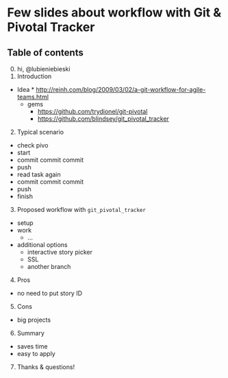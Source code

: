 # Few slides about workflow with Git & Pivotal Tracker

## Table of contents
0. hi, @lubieniebieski
1. Introduction
* Idea
      * http://reinh.com/blog/2009/03/02/a-git-workflow-for-agile-teams.html
  * gems
      * https://github.com/trydionel/git-pivotal
      * https://github.com/blindsey/git_pivotal_tracker
2. Typical scenario
  * check pivo
  * start
  * commit commit commit
  * push
  * read task again
  * commit commit commit
  * push
  * finish
3. Proposed workflow with `git_pivotal_tracker`
  * setup
  * work
      * ...
  * additional options
      * interactive story picker
      * SSL
      * another branch
4. Pros
  * no need to put story ID
5. Cons
  * big projects
6. Summary
  * saves time
  * easy to apply
7. Thanks & questions!
